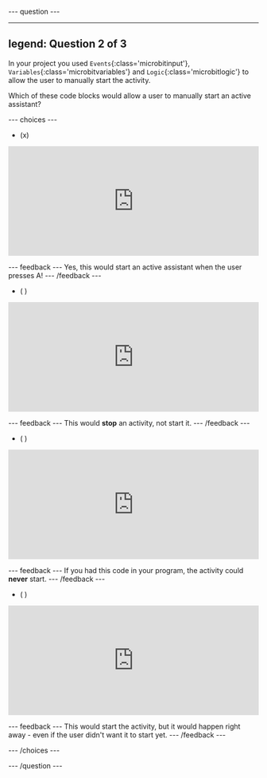 
--- question ---

---
legend: Question 2 of 3
---

In your project you used `Events`{:class='microbitinput'}, `Variables`{:class='microbitvariables'} and `Logic`{:class='microbitlogic'} to allow the user to manually start the activity. 

Which of these code blocks would allow a user to manually start an active assistant?

--- choices ---

- (x) 

<div style="position:relative;height:calc(150px + 5em);width:100%;overflow:hidden;"><iframe style="position:relative;top:0;left:0;width:100%;height:100%;" src="https://makecode.microbit.org/---codeembed#pub:_XEmg9zU5kUqH" allowfullscreen="allowfullscreen" frameborder="0" sandbox="allow-scripts allow-same-origin"></iframe></div>

  --- feedback ---
Yes, this would start an active assistant when the user presses A!
  --- /feedback ---

- ( ) 

<div style="position:relative;height:calc(150px + 5em);width:100%;overflow:hidden;"><iframe style="position:relative;top:0;left:0;width:100%;height:100%;" src="https://makecode.microbit.org/---codeembed#pub:_0Yu8MvRE00Lx" allowfullscreen="allowfullscreen" frameborder="0" sandbox="allow-scripts allow-same-origin"></iframe></div>

  --- feedback ---
This would **stop** an activity, not start it.
  --- /feedback ---

- ( ) 

<div style="position:relative;height:calc(150px + 5em);width:100%;overflow:hidden;"><iframe style="position:relative;top:0;left:0;width:100%;height:100%;" src="https://makecode.microbit.org/---codeembed#pub:_daT6RoRdigdM" allowfullscreen="allowfullscreen" frameborder="0" sandbox="allow-scripts allow-same-origin"></iframe></div>

  --- feedback ---
If you had this code in your program, the activity could **never** start.
  --- /feedback ---

- ( ) 

<div style="position:relative;height:calc(150px + 5em);width:100%;overflow:hidden;"><iframe style="position:relative;top:0;left:0;width:100%;height:100%;" src="https://makecode.microbit.org/---codeembed#pub:_DXDR3UEs2RJM" allowfullscreen="allowfullscreen" frameborder="0" sandbox="allow-scripts allow-same-origin"></iframe></div>

  --- feedback ---
This would start the activity, but it would happen right away - even if the user didn't want it to start yet.
  --- /feedback ---

--- /choices ---

--- /question ---
